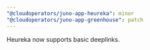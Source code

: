 ```yaml
---
"@cloudoperators/juno-app-heureka": minor
"@cloudoperators/juno-app-greenhouse": patch
---
```


Heureka now supports basic deeplinks.
